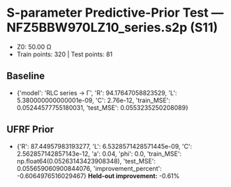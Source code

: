# S-parameter Predictive-Prior Test — NFZ5BBW970LZ10_series.s2p (S11)
- Z0: 50.00 Ω
- Train points: 320  |  Test points: 81

## Baseline
- {'model': 'RLC series -> Γ', 'R': 94.17647058823529, 'L': 5.380000000000001e-09, 'C': 2.76e-12, 'train_MSE': 0.05244577755180031, 'test_MSE': 0.0553235250208089}

## UFRF Prior
- {'R': 87.44957983193277, 'L': 6.5328571428571445e-09, 'C': 2.562857142857143e-12, 'a': 0.04, 'phi': 0.0, 'train_MSE': np.float64(0.05263143423908348), 'test_MSE': 0.055659060900844076, 'improvement_percent': -0.6064976516029467}
**Held-out improvement:** -0.61%